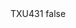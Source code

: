 <?xml version="1.0" encoding="UTF-8"?>
<CustomMetadata xmlns="http://soap.sforce.com/2006/04/metadata">
    <label>TXU431</label>
    <protected>false</protected>
</CustomMetadata>
